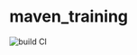# maven_training
![build CI](https://github.com/adrihoc/maven_training/actions/workflows/build.yml/badge.svg)
